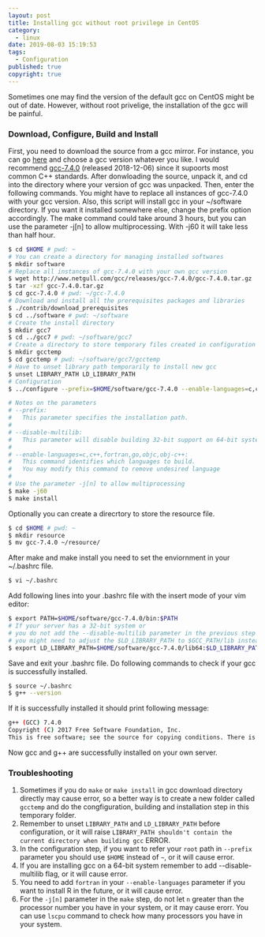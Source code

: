 ```yaml
---
layout: post
title: Installing gcc without root privilege in CentOS
category:
  - linux
date: 2019-08-03 15:19:53
tags: 
  - Configuration
published: true
copyright: true
---
```


Sometimes one may find the version of the default gcc on CentOS might be out of date. However, without root privelige, the installation of the gcc will be painful.

<!-- more -->
### Download, Configure, Build and Install

First, you need to download the source from a gcc mirror. For instance, you can go [here](http://www.netgull.com/gcc/releases/) and choose a gcc version whatever you like. I would recommend [gcc-7.4.0](http://www.netgull.com/gcc/releases/gcc-7.4.0/) (released 2018-12-06) since it supoorts most common C++ standards. After donwloading the source, unpack it, and cd into the directory where your version of gcc was unpacked. Then, enter the following commands. You might have to replace all instances of gcc-7.4.0 with your gcc version. Also, this script will install gcc in your ~/software directory. If you want it installed somewhere else, change the prefix option accordingly.  The make command could take around 3 hours, but you can use the parameter -j[n] to allow multiprocessing. With -j60 it will take less than half hour. 

```sh
$ cd $HOME # pwd: ~
# You can create a directory for managing installed softwares
$ mkdir software
# Replace all instances of gcc-7.4.0 with your own gcc version
$ wget http://www.netgull.com/gcc/releases/gcc-7.4.0/gcc-7.4.0.tar.gz
$ tar -xzf gcc-7.4.0.tar.gz
$ cd gcc-7.4.0 # pwd: ~/gcc-7.4.0
# Download and install all the prerequisites packages and libraries
$ ./contrib/download_prerequisites 
$ cd ../software # pwd: ~/software
# Create the install directory
$ mkdir gcc7
$ cd ../gcc7 # pwd: ~/software/gcc7
# Create a directory to store temporary files created in configuration
$ mkdir gcctemp
$ cd gcctemp # pwd: ~/software/gcc7/gcctemp
# Have to unset library path temporarily to install new gcc
$ unset LIBRARY_PATH LD_LIBRARY_PATH
# Configuration
$ ../configure --prefix=$HOME/software/gcc-7.4.0 --enable-languages=c,c++,fortran,go --disable-multilib

# Notes on the parameters
# --prefix:
#   This parameter specifies the installation path.
#
# --disable-multilib: 
#   This parameter will disable building 32-bit support on 64-bit systems.
#
# --enable-languages=c,c++,fortran,go,objc,obj-c++: 
#   This command identifies which languages to build. 
#   You may modify this command to remove undesired language
#
# Use the parameter -j[n] to allow multiprocessing
$ make -j60
$ make install
```

Optionally you can create a direcrtory to store the resource file.

```sh
$ cd $HOME # pwd: ~
$ mkdir resource
$ mv gcc-7.4.0 ~/resource/
```

After make and make install you need to set the enviornment in your ~/.bashrc file. 

```sh
$ vi ~/.bashrc
```

Add following lines into your .bashrc file with the insert mode of your vim editor:

```sh
$ export PATH=$HOME/software/gcc-7.4.0/bin:$PATH
# If your server has a 32-bit system or 
# you do not add the --disable-multilib parameter in the previous step 
# you might need to adjust the $LD_LIBRARY_PATH to $GCC_PATH/lib instead of $GCC_PATH/lib64
$ export LD_LIBRARY_PATH=$HOME/software/gcc-7.4.0/lib64:$LD_LIBRARY_PATH
```
Save and exit your .bashrc file. Do following commands to check if your gcc is successfully installed.  
```sh
$ source ~/.bashrc
$ g++ --version
```

If it is successfully installed it should print following message:
```sh
g++ (GCC) 7.4.0
Copyright (C) 2017 Free Software Foundation, Inc.
This is free software; see the source for copying conditions. There is NO warranty; not even for MERCHANTABILITY or FITNESS FOR A PARTICULAR PURPOSE.
```

Now gcc and g++ are successfully installed on your own server.

### Troubleshooting

1. Sometimes if you do `make` or `make install` in gcc download directory directly may cause error, so a better way is to create a new folder called `gcctemp` and do the congfiguration, building and installation step in this temporary folder.
2. Remember to unset `LIBRARY_PATH` and `LD_LIBRARY_PATH` before configuration, or it will raise `LIBRARY_PATH shouldn't contain the current directory when building gcc` ERROR.
3. In the configuration step, if you want to refer your `root` path in `--prefix` parameter you should use `$HOME` instead of `~`, or it will cause error.
4. If you are installing gcc on a 64-bit system remember to add --disable-multilib flag, or it will cause error.
5. You need to add `fortran` in your  `--enable-languages` parameter if you want to install R in the future, or it will cause error.
6. For the `-j[n]` parameter in the `make` step, do not let `n` greater than the processor number you have in your system, or it may cause erorr. You can use `lscpu` command to check how many processors you have in your system. 